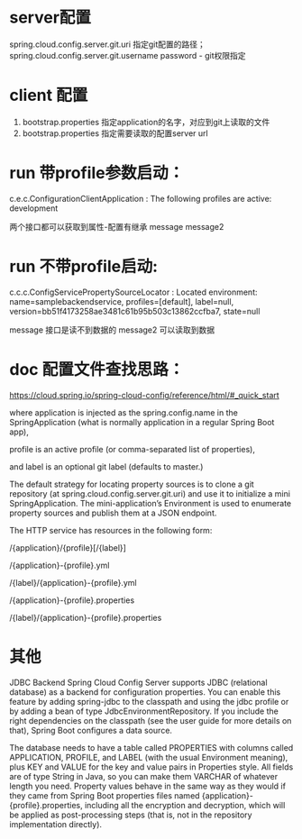 # server配置
 spring.cloud.config.server.git.uri 指定git配置的路径；
 spring.cloud.config.server.git.username password - git权限指定
 
# client 配置
1. bootstrap.properties 指定application的名字，对应到git上读取的文件
2. bootstrap.properties 指定需要读取的配置server url

# run 带profile参数启动：
 c.e.c.ConfigurationClientApplication     : The following profiles are active: development

两个接口都可以获取到属性-配置有继承
message
message2 

# run 不带profile启动:
 c.c.c.ConfigServicePropertySourceLocator : Located environment: name=samplebackendservice, profiles=[default], label=null, version=bb51f4173258ae3481c61b95b503c13862ccfba7, state=null

message 接口是读不到数据的
message2 可以读取到数据
# doc 配置文件查找思路：

https://cloud.spring.io/spring-cloud-config/reference/html/#_quick_start

where application is injected as the spring.config.name in the SpringApplication (what is normally application in a regular Spring Boot app),

profile is an active profile (or comma-separated list of properties), 

and label is an optional git label (defaults to master.)

The default strategy for locating property sources is to clone a git repository (at spring.cloud.config.server.git.uri) and use it to initialize a mini SpringApplication. The mini-application’s Environment is used to enumerate property sources and publish them at a JSON endpoint.

The HTTP service has resources in the following form:

/{application}/{profile}[/{label}]

/{application}-{profile}.yml

/{label}/{application}-{profile}.yml

/{application}-{profile}.properties

/{label}/{application}-{profile}.properties

# 其他
JDBC Backend
Spring Cloud Config Server supports JDBC (relational database) as a backend for configuration properties. You can enable this feature by adding spring-jdbc to the classpath and using the jdbc profile or by adding a bean of type JdbcEnvironmentRepository. If you include the right dependencies on the classpath (see the user guide for more details on that), Spring Boot configures a data source.

The database needs to have a table called PROPERTIES with columns called APPLICATION, PROFILE, and LABEL (with the usual Environment meaning), plus KEY and VALUE for the key and value pairs in Properties style. All fields are of type String in Java, so you can make them VARCHAR of whatever length you need. Property values behave in the same way as they would if they came from Spring Boot properties files named {application}-{profile}.properties, including all the encryption and decryption, which will be applied as post-processing steps (that is, not in the repository implementation directly).
